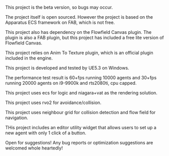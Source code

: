 This project is the beta version, so bugs may occur.

The project itself is open sourced. However the project is based on the Apparatus ECS framework on FAB, which is not free.

This project also has dependency on the Flowfield Canvas plugin. The plugin is also a FAB plugin, but this project has included a free lite version of Flowfield Canvas.

This project relies on Anim To Texture plugin, which is an official plugin included in the engine.

This project is developed and tested by UE5.3 on Windows.

The performance test result is 60+fps running 10000 agents and 30+fps running 20000 agents on i9-9900k and rts2080ti, cpu capped.

This project uses ecs for logic and niagara+vat as the rendering solution.

This project uses rvo2 for avoidance/collision.

This project uses neighbour grid for collision detection and flow field for navigation.

THis project includes an editor utility widget that allows users to set up a new agent with only 1 click of a button.

Open for suggestions! Any bug reports or optimization suggestions are welcomed whole heartedly!
